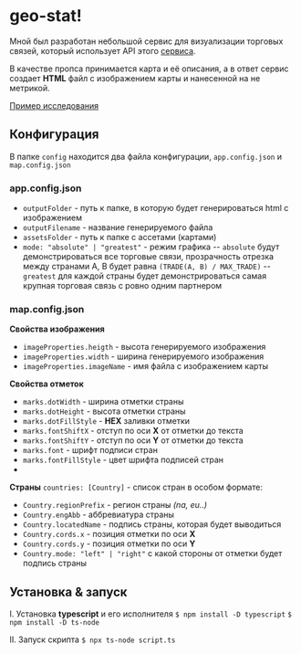 
# geo-stat!


Мной был разработан небольшой сервис для визуализации торговых связей, который использует API этого  [сервиса](https://oec.world).

В качестве пропса принимается карта и её описания, а в ответ сервис создает **HTML** файл с изображением карты и нанесенной на не метрикой. 

[Пример исследования](https://docs.google.com/presentation/d/1lFXnC757BKU5GM0RU6lJtbRIPMnrC0HbPXqCMLfLjEw/edit?usp=sharing)

## Конфигурация
В папке `config` находится два файла конфигурации, `app.config.json` и `map.config.json` 

### app.config.json

- `outputFolder` - путь к папке, в которую будет генерироваться html с изображением
- `outputFilename` - название генерируемого файла  
- `assetsFolder` - путь к папке с ассетами (картами)
- `mode: "absolute" | "greatest"` - режим графика
-- `absolute` будут демонстрироваться все торговые связи, прозрачность отрезка между странами A, B будет равна `(TRADE(A, B) / MAX_TRADE)`
--`greatest` для каждой страны будет демонстрироваться самая крупная торговая связь с ровно одним партнером 

### map.config.json

**Свойства изображения**
- `imageProperties.heigth` - высота генерируемого изображения 
- `imageProperties.width` - ширина генерируемого изображения
- `imageProperties.imageName` - имя файла с изображением карты

**Свойства отметок**
- `marks.dotWidth` - ширина отметки страны
- `marks.dotHeight` - высота отметки страны
- `marks.dotFillStyle` - **HEX** заливки отметки
- `marks.fontShiftX` - отступ по оси **X** от отметки до текста
- `marks.fontShiftY` - отступ по оси **Y** от отметки до текста
- `marks.font` - шрифт подписи стран
- `marks.fontFillStyle` - цвет шрифта подписей стран
- 
**Страны**
`countries: [Country]` - список стран в особом формате:
- `Country.regionPrefix` - регион страны *(na, eu..)* 
- `Country.engAbb` - аббревиатура страны 
- `Country.locatedName` - подпись страны, которая будет выводиться
- `Country.cords.x` - позиция отметки по оси **X**
- `Country.cords.y` - позиция отметки по оси **Y**
- `Country.mode: "left" | "right"` с какой стороны от отметки будет подпись страны 

## Установка & запуск
I. Установка **typescript** и его исполнителя
`$ npm install -D typescript`
`$ npm install -D ts-node`

II. Запуск скрипта
`$ npx ts-node script.ts`